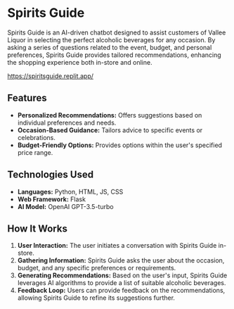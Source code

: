 # Spirits Guide

Spirits Guide is an AI-driven chatbot designed to assist customers of Vallee Liquor in selecting the perfect alcoholic beverages for any occasion. By asking a series of questions related to the event, budget, and personal preferences, Spirits Guide provides tailored recommendations, enhancing the shopping experience both in-store and online.

https://spiritsguide.replit.app/

## Features

- **Personalized Recommendations:** Offers suggestions based on individual preferences and needs.
- **Occasion-Based Guidance:** Tailors advice to specific events or celebrations.
- **Budget-Friendly Options:** Provides options within the user's specified price range.

## Technologies Used

- **Languages:** Python, HTML, JS, CSS
- **Web Framework:** Flask
- **AI Model:** OpenAI GPT-3.5-turbo

## How It Works

1. **User Interaction:** The user initiates a conversation with Spirits Guide in-store.
2. **Gathering Information:** Spirits Guide asks the user about the occasion, budget, and any specific preferences or requirements.
3. **Generating Recommendations:** Based on the user's input, Spirits Guide leverages AI algorithms to provide a list of suitable alcoholic beverages.
4. **Feedback Loop:** Users can provide feedback on the recommendations, allowing Spirits Guide to refine its suggestions further.
